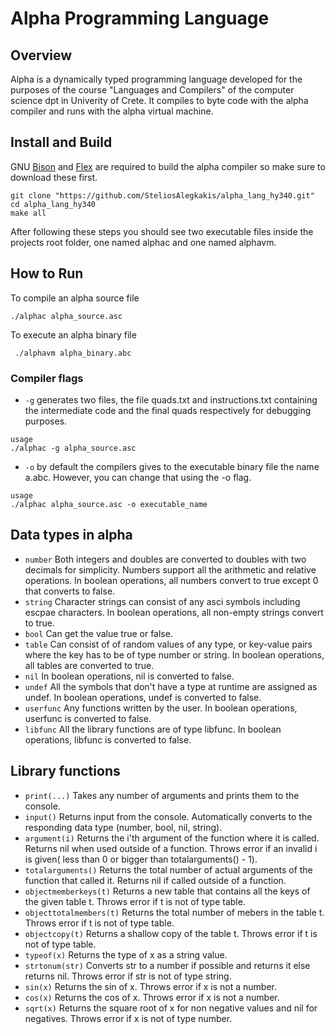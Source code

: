<h1>Alpha Programming Language</h1> 

<h2>Overview</h2>
<p>Alpha is a dynamically typed programming language developed for the purposes of the course "Languages and Compilers" of the computer science dpt in Univerity of Crete. It compiles to byte code with the alpha compiler and runs with the alpha virtual machine. </p>

<h2>Install and Build</h2>
<p>GNU <a href="https://www.gnu.org/software/bison/">Bison</a> and <a href="https://gothub.frontendfriendly.xyz/westes/flex/blob/master/README.md/">Flex</a> are required to build the alpha compiler so make sure to download these first.</p>

```
git clone "https://github.com/SteliosAlegkakis/alpha_lang_hy340.git"
cd alpha_lang_hy340
make all
```
<p>After following these steps you should see two executable files inside the projects root folder, one named alphac and one named alphavm. </p>

<h2>How to Run</h3>

To compile an alpha source file 
```
./alphac alpha_source.asc
```
To execute an alpha binary file
```
 ./alphavm alpha_binary.abc
 ```

<h3>Compiler flags</h3>

 * ``-g`` generates two files, the file quads.txt and instructions.txt containing the intermediate code and the final quads respectively for debugging purposes.
 ```
 usage
 ./alphac -g alpha_source.asc
 ```
  * ``-o`` by default the compilers gives to the executable binary file the name a.abc. However, you can change that using the -o flag.
 ```
 usage
 ./alphac alpha_source.asc -o executable_name
 ```

<h2>Data types in alpha</h2>

* ``number`` Both integers and doubles are converted to doubles with two decimals for simplicity. Numbers support all the arithmetic and relative operations. In boolean operations, all numbers convert to true except 0 that converts to false.
* ``string`` Character strings can consist of any asci symbols including escpae characters. In boolean operations, all non-empty strings convert to true.
* ``bool`` Can get the value true or false.
* ``table`` Can consist of of random values of any type, or key-value pairs where the key has to be of type number or string. In boolean operations, all tables are converted to true.
* ``nil`` In boolean operations, nil is converted to false.
* ``undef`` All the symbols that don't have a type at runtime are assigned as undef. In boolean operations, undef is converted to false.
* ``userfunc`` Any functions written by the user. In boolean operations, userfunc is converted to false.
* ``libfunc`` All the library functions are of type libfunc. In boolean operations, libfunc is converted to false.


<h2>Library functions</h3>

 * ``print(...)`` Takes any number of arguments and prints them to the console.
 * ``input()`` Returns input from the console. Automatically converts to the responding data type (number, bool, nil, string).
 * ``argument(i)`` Returns the i'th argument of the function where it is called. Returns nil when used outside of a function. Throws error if an invalid i is given( less than 0 or bigger than totalarguments() - 1).
 * ``totalarguments()`` Returns the total number of actual arguments of the function that called it. Returns nil if called outside of a function.
 * ``objectmemberkeys(t)`` Returns a new table that contains all the keys of the given table t. Throws error if t is not of type table.
 * ``objecttotalmembers(t)`` Returns the total number of mebers in the table t. Throws error if t is not of type table.
* ``objectcopy(t)`` Returns a shallow copy of the table t. Throws error if t is not of type table.
* ``typeof(x)`` Returns the type of x as a string value.
* ``strtonum(str)`` Converts str to a number if possible and returns it else returns nil. Throws error if str is not of type string.
* ``sin(x)`` Returns the sin of x. Throws error if x is not a number.
* ``cos(x)`` Returns the cos of x. Throws error if x is not a number.
* ``sqrt(x)`` Returns the square root of x for non negative values and nil for negatives. Throws error if x is not of type number.

 



